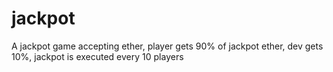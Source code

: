 # jackpot
A jackpot game accepting ether, player gets 90% of jackpot ether, dev gets 10%, jackpot is executed every 10 players
